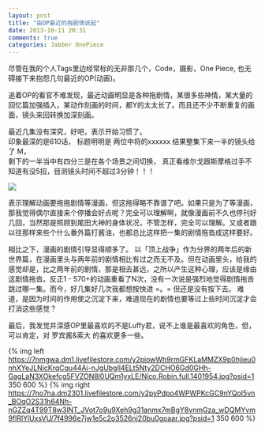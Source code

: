 ```yaml
---
layout: post
title: "由OP最近的拖剧情说起"
date: 2013-10-11 20:31
comments: true
categories: Jabber OnePiece
---
```


尽管在我的个人Tags里边经常标的无非那几个，Code，摄影，One Piece, 也无碍接下来抱怨几句最近的OP(动画)。

追着OP的看官不难发现，最近动画明显是各种拖剧情，某很多些神情，某大量的回忆篇加强插入，某动作刻画的时间，都Y的太太长了。而且还不少不断重复的画面，镜头来回转换加深刻画。

最近几集没有深究，好吧，表示开始习惯了。  
印象最深的是610话， 标题明明是 两位中将的xxxxxx 
结果整集下来一半的镜头给了 M，   
剩下的一半当中有四分三是在各个场景之间切换， 
真正看维尔戈跟斯摩格过手不知道有没5招，目测镜头时间不超过3分钟！！！ 

![](https://7nnpba.dm2301.livefilestore.com/y2pgFj_q49UBPpAcVG8GOjIkuYoUDgDLbkrcYsFN55uNtMt7jyaTDEs7yPZkRvJ2OK1GdmTBGtbWxoKWTflwela5a7VAH6noYahLwCuXS_V5SE/QQ20131011-2.png?psid=1)

表示理解动画要拖拖剧情等漫画，但这拖得略不靠谱了吧。如果只是为了等漫画，那我觉得偶尔直接来个停播会好点呢？完全可以理解啊，就像漫画前不久也停刊好几回，当然那是照顾到尾田大神的身体状况，不管怎样，完全可以理解。又或者跟以往那样来些个什么番外篇打酱油，也都总比这样把一集的剧情拖沓成这样要好。

相比之下，漫画的剧情引导显得顺多了。  以「顶上战争」作为分界的两年后的新世界篇，在漫画里头与两年前的剧情相比有过之而无不及。但在动画里头，给我的感觉却是，比之两年前的剧情，那是相去甚远，之所以产生这种心理，应该是缘由这剧情拖沓。反正1 - 570+的动画重看了N次，没有一次说是强烈地觉得剧情拖沓跳过哪一集。而今，好几集好几次我都想按快进 =。=  但还是没有按下去。 难道，是因为时间的作用使之沉淀下来，难道现在的剧情也要等过上些时间沉淀才会打消这些感觉？


最后，我发觉并深感OP里最喜欢的不是Luffy君，说不上谁是最喜欢的角色，但，可以肯定，对 罗宾酱&索大 的喜欢更多一些。

{% img left https://7nmgwa.dm1.livefilestore.com/y2piowWh9rmGFKLaMMZX9p0hjieu0nhXYeJLNicKrqCqu44Ai-nJgUbgIl4ELt5Nty2DCHO6Gd0GHh-GagLaN3XOkefcg5FVZON8l0UQm1yxLE/Nico.Robin.full.1401954.jpg?psid=1 350 600 %}
{% img right https://7no7na.dm2301.livefilestore.com/y2pyPdpo4WPWPKcGC9nYQoI5vn_BOqO2S31h64Nh-nGZZq4T99T8w3lNT_JVot7o9u9Xeh9g31anmx7mBgY8vnmGza_wDQMYvm9flRIYiUxsVU/7f4996e7jw1e5c2o3526nj20bu0goaar.jpg?psid=1 350 600 %}

